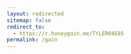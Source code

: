 ```yaml
---
layout: redirected
sitemap: false
redirect_to:
  - https://r.honeygain.me/TYLER04E85
permalink: /gain
---
```

